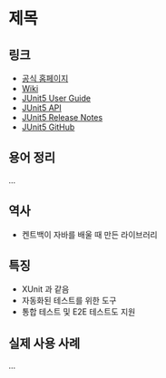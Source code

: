 # 제목

## 링크

* [공식 홈페이지](https://junit.org/junit5/)
* [Wiki](https://en.wikipedia.org/wiki/JUnit)
* [JUnit5 User Guide](https://junit.org/junit5/docs/current/user-guide/)
* [JUnit5 API](https://junit.org/junit5/docs/current/api/)
* [JUnit5 Release Notes](https://junit.org/junit5/docs/current/release-notes/)
* [JUnit5 GitHub](https://github.com/junit-team/junit5)

## 용어 정리

...

## 역사

* 켄트백이 자바를 배울 때 만든 라이브러리

## 특징

* XUnit 과 같음
* 자동화된 테스트를 위한 도구
* 통합 테스트 및 E2E 테스트도 지원

## 실제 사용 사례

...
